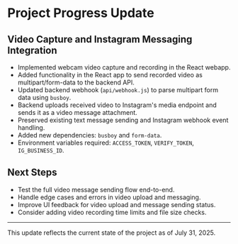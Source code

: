 # Project Progress Update

## Video Capture and Instagram Messaging Integration

- Implemented webcam video capture and recording in the React webapp.
- Added functionality in the React app to send recorded video as multipart/form-data to the backend API.
- Updated backend webhook (`api/webhook.js`) to parse multipart form data using `busboy`.
- Backend uploads received video to Instagram's media endpoint and sends it as a video message attachment.
- Preserved existing text message sending and Instagram webhook event handling.
- Added new dependencies: `busboy` and `form-data`.
- Environment variables required: `ACCESS_TOKEN`, `VERIFY_TOKEN`, `IG_BUSINESS_ID`.

## Next Steps

- Test the full video message sending flow end-to-end.
- Handle edge cases and errors in video upload and messaging.
- Improve UI feedback for video upload and message sending status.
- Consider adding video recording time limits and file size checks.

---

This update reflects the current state of the project as of July 31, 2025.
